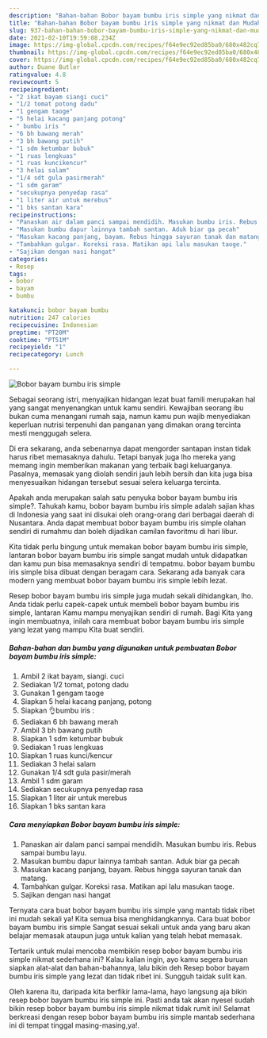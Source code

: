 ```yaml
---
description: "Bahan-bahan Bobor bayam bumbu iris simple yang nikmat dan Mudah Dibuat"
title: "Bahan-bahan Bobor bayam bumbu iris simple yang nikmat dan Mudah Dibuat"
slug: 937-bahan-bahan-bobor-bayam-bumbu-iris-simple-yang-nikmat-dan-mudah-dibuat
date: 2021-02-10T19:59:08.234Z
image: https://img-global.cpcdn.com/recipes/f64e9ec92ed85ba0/680x482cq70/bobor-bayam-bumbu-iris-simple-foto-resep-utama.jpg
thumbnail: https://img-global.cpcdn.com/recipes/f64e9ec92ed85ba0/680x482cq70/bobor-bayam-bumbu-iris-simple-foto-resep-utama.jpg
cover: https://img-global.cpcdn.com/recipes/f64e9ec92ed85ba0/680x482cq70/bobor-bayam-bumbu-iris-simple-foto-resep-utama.jpg
author: Duane Butler
ratingvalue: 4.8
reviewcount: 5
recipeingredient:
- "2 ikat bayam siangi cuci"
- "1/2 tomat potong dadu"
- "1 gengam taoge"
- "5 helai kacang panjang potong"
- " bumbu iris "
- "6 bh bawang merah"
- "3 bh bawang putih"
- "1 sdm ketumbar bubuk"
- "1 ruas lengkuas"
- "1 ruas kuncikencur"
- "3 helai salam"
- "1/4 sdt gula pasirmerah"
- "1 sdm garam"
- "secukupnya penyedap rasa"
- "1 liter air untuk merebus"
- "1 bks santan kara"
recipeinstructions:
- "Panaskan air dalam panci sampai mendidih. Masukan bumbu iris. Rebus sampai bumbu layu."
- "Masukan bumbu dapur lainnya tambah santan. Aduk biar ga pecah"
- "Masukan kacang panjang, bayam. Rebus hingga sayuran tanak dan matang."
- "Tambahkan gulgar. Koreksi rasa. Matikan api lalu masukan taoge."
- "Sajikan dengan nasi hangat"
categories:
- Resep
tags:
- bobor
- bayam
- bumbu

katakunci: bobor bayam bumbu 
nutrition: 247 calories
recipecuisine: Indonesian
preptime: "PT20M"
cooktime: "PT51M"
recipeyield: "1"
recipecategory: Lunch

---
```



![Bobor bayam bumbu iris simple](https://img-global.cpcdn.com/recipes/f64e9ec92ed85ba0/680x482cq70/bobor-bayam-bumbu-iris-simple-foto-resep-utama.jpg)

Sebagai seorang istri, menyajikan hidangan lezat buat famili merupakan hal yang sangat menyenangkan untuk kamu sendiri. Kewajiban seorang ibu bukan cuma menangani rumah saja, namun kamu pun wajib menyediakan keperluan nutrisi terpenuhi dan panganan yang dimakan orang tercinta mesti menggugah selera.

Di era  sekarang, anda sebenarnya dapat mengorder santapan instan tidak harus ribet memasaknya dahulu. Tetapi banyak juga lho mereka yang memang ingin memberikan makanan yang terbaik bagi keluarganya. Pasalnya, memasak yang diolah sendiri jauh lebih bersih dan kita juga bisa menyesuaikan hidangan tersebut sesuai selera keluarga tercinta. 



Apakah anda merupakan salah satu penyuka bobor bayam bumbu iris simple?. Tahukah kamu, bobor bayam bumbu iris simple adalah sajian khas di Indonesia yang saat ini disukai oleh orang-orang dari berbagai daerah di Nusantara. Anda dapat membuat bobor bayam bumbu iris simple olahan sendiri di rumahmu dan boleh dijadikan camilan favoritmu di hari libur.

Kita tidak perlu bingung untuk memakan bobor bayam bumbu iris simple, lantaran bobor bayam bumbu iris simple sangat mudah untuk didapatkan dan kamu pun bisa memasaknya sendiri di tempatmu. bobor bayam bumbu iris simple bisa dibuat dengan beragam cara. Sekarang ada banyak cara modern yang membuat bobor bayam bumbu iris simple lebih lezat.

Resep bobor bayam bumbu iris simple juga mudah sekali dihidangkan, lho. Anda tidak perlu capek-capek untuk membeli bobor bayam bumbu iris simple, lantaran Kamu mampu menyajikan sendiri di rumah. Bagi Kita yang ingin membuatnya, inilah cara membuat bobor bayam bumbu iris simple yang lezat yang mampu Kita buat sendiri.

<!--inarticleads1-->

##### Bahan-bahan dan bumbu yang digunakan untuk pembuatan Bobor bayam bumbu iris simple:

1. Ambil 2 ikat bayam, siangi. cuci
1. Sediakan 1/2 tomat, potong dadu
1. Gunakan 1 gengam taoge
1. Siapkan 5 helai kacang panjang, potong
1. Siapkan  👌bumbu iris :
1. Sediakan 6 bh bawang merah
1. Ambil 3 bh bawang putih
1. Siapkan 1 sdm ketumbar bubuk
1. Sediakan 1 ruas lengkuas
1. Siapkan 1 ruas kunci/kencur
1. Sediakan 3 helai salam
1. Gunakan 1/4 sdt gula pasir/merah
1. Ambil 1 sdm garam
1. Sediakan secukupnya penyedap rasa
1. Siapkan 1 liter air untuk merebus
1. Siapkan 1 bks santan kara




<!--inarticleads2-->

##### Cara menyiapkan Bobor bayam bumbu iris simple:

1. Panaskan air dalam panci sampai mendidih. Masukan bumbu iris. Rebus sampai bumbu layu.
1. Masukan bumbu dapur lainnya tambah santan. Aduk biar ga pecah
1. Masukan kacang panjang, bayam. Rebus hingga sayuran tanak dan matang.
1. Tambahkan gulgar. Koreksi rasa. Matikan api lalu masukan taoge.
1. Sajikan dengan nasi hangat




Ternyata cara buat bobor bayam bumbu iris simple yang mantab tidak ribet ini mudah sekali ya! Kita semua bisa menghidangkannya. Cara buat bobor bayam bumbu iris simple Sangat sesuai sekali untuk anda yang baru akan belajar memasak ataupun juga untuk kalian yang telah hebat memasak.

Tertarik untuk mulai mencoba membikin resep bobor bayam bumbu iris simple nikmat sederhana ini? Kalau kalian ingin, ayo kamu segera buruan siapkan alat-alat dan bahan-bahannya, lalu bikin deh Resep bobor bayam bumbu iris simple yang lezat dan tidak ribet ini. Sungguh taidak sulit kan. 

Oleh karena itu, daripada kita berfikir lama-lama, hayo langsung aja bikin resep bobor bayam bumbu iris simple ini. Pasti anda tak akan nyesel sudah bikin resep bobor bayam bumbu iris simple nikmat tidak rumit ini! Selamat berkreasi dengan resep bobor bayam bumbu iris simple mantab sederhana ini di tempat tinggal masing-masing,ya!.

